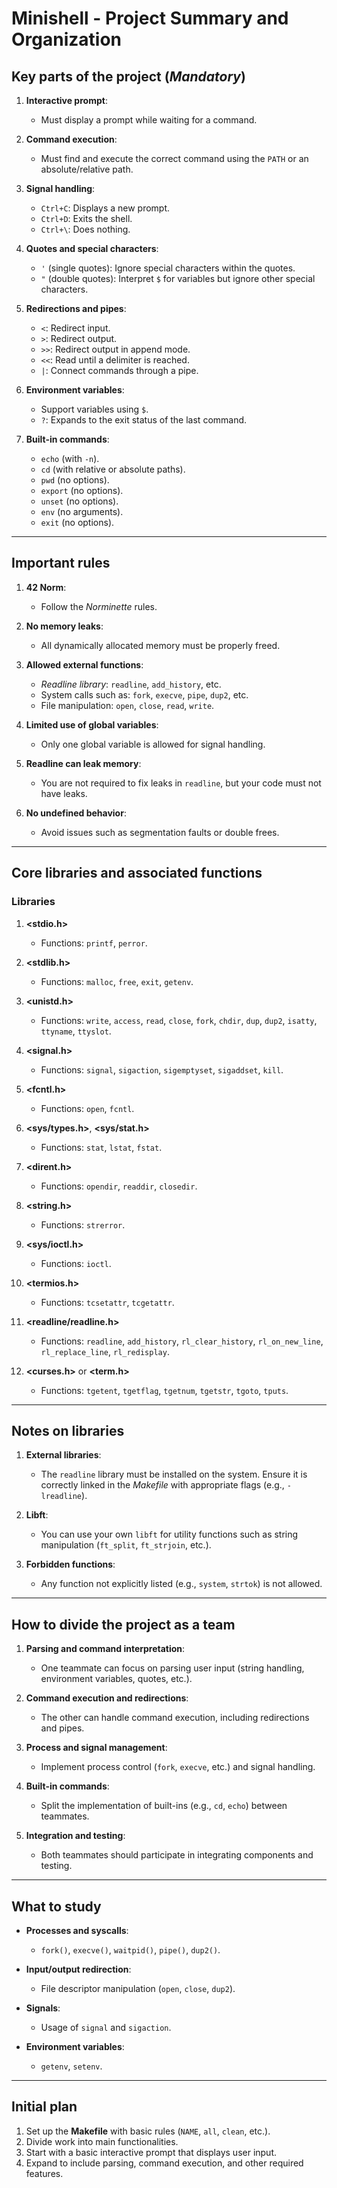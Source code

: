 # Minishell - Project Summary and Organization

## Key parts of the project (*Mandatory*)
1. **Interactive prompt**:
   - Must display a prompt while waiting for a command.

2. **Command execution**:
   - Must find and execute the correct command using the `PATH` or an absolute/relative path.

3. **Signal handling**:
   - `Ctrl+C`: Displays a new prompt.
   - `Ctrl+D`: Exits the shell.
   - `Ctrl+\`: Does nothing.

4. **Quotes and special characters**:
   - `'` (single quotes): Ignore special characters within the quotes.
   - `"` (double quotes): Interpret `$` for variables but ignore other special characters.

5. **Redirections and pipes**:
   - `<`: Redirect input.
   - `>`: Redirect output.
   - `>>`: Redirect output in append mode.
   - `<<`: Read until a delimiter is reached.
   - `|`: Connect commands through a pipe.

6. **Environment variables**:
   - Support variables using `$`.
   - `?`: Expands to the exit status of the last command.

7. **Built-in commands**:
   - `echo` (with `-n`).
   - `cd` (with relative or absolute paths).
   - `pwd` (no options).
   - `export` (no options).
   - `unset` (no options).
   - `env` (no arguments).
   - `exit` (no options).

---

## Important rules
1. **42 Norm**:
   - Follow the *Norminette* rules.

2. **No memory leaks**:
   - All dynamically allocated memory must be properly freed.

3. **Allowed external functions**:
   - *Readline library*: `readline`, `add_history`, etc.
   - System calls such as: `fork`, `execve`, `pipe`, `dup2`, etc.
   - File manipulation: `open`, `close`, `read`, `write`.

4. **Limited use of global variables**:
   - Only one global variable is allowed for signal handling.

5. **Readline can leak memory**:
   - You are not required to fix leaks in `readline`, but your code must not have leaks.

6. **No undefined behavior**:
   - Avoid issues such as segmentation faults or double frees.

---

## Core libraries and associated functions
### Libraries
1. **<stdio.h>**
   - Functions: `printf`, `perror`.

2. **<stdlib.h>**
   - Functions: `malloc`, `free`, `exit`, `getenv`.

3. **<unistd.h>**
   - Functions: `write`, `access`, `read`, `close`, `fork`, `chdir`, `dup`, `dup2`, `isatty`, `ttyname`, `ttyslot`.

4. **<signal.h>**
   - Functions: `signal`, `sigaction`, `sigemptyset`, `sigaddset`, `kill`.

5. **<fcntl.h>**
   - Functions: `open`, `fcntl`.

6. **<sys/types.h>**, **<sys/stat.h>**
   - Functions: `stat`, `lstat`, `fstat`.

7. **<dirent.h>**
   - Functions: `opendir`, `readdir`, `closedir`.

8. **<string.h>**
   - Functions: `strerror`.

9. **<sys/ioctl.h>**
   - Functions: `ioctl`.

10. **<termios.h>**
    - Functions: `tcsetattr`, `tcgetattr`.

11. **<readline/readline.h>**
    - Functions: `readline`, `add_history`, `rl_clear_history`, `rl_on_new_line`, `rl_replace_line`, `rl_redisplay`.

12. **<curses.h>** or **<term.h>**
    - Functions: `tgetent`, `tgetflag`, `tgetnum`, `tgetstr`, `tgoto`, `tputs`.

---

## Notes on libraries
1. **External libraries**:
   - The `readline` library must be installed on the system. Ensure it is correctly linked in the *Makefile* with appropriate flags (e.g., `-lreadline`).

2. **Libft**:
   - You can use your own `libft` for utility functions such as string manipulation (`ft_split`, `ft_strjoin`, etc.).

3. **Forbidden functions**:
   - Any function not explicitly listed (e.g., `system`, `strtok`) is not allowed.

---

## How to divide the project as a team
1. **Parsing and command interpretation**:
   - One teammate can focus on parsing user input (string handling, environment variables, quotes, etc.).

2. **Command execution and redirections**:
   - The other can handle command execution, including redirections and pipes.

3. **Process and signal management**:
   - Implement process control (`fork`, `execve`, etc.) and signal handling.

4. **Built-in commands**:
   - Split the implementation of built-ins (e.g., `cd`, `echo`) between teammates.

5. **Integration and testing**:
   - Both teammates should participate in integrating components and testing.

---

## What to study
- **Processes and syscalls**:
  - `fork()`, `execve()`, `waitpid()`, `pipe()`, `dup2()`.

- **Input/output redirection**:
  - File descriptor manipulation (`open`, `close`, `dup2`).

- **Signals**:
  - Usage of `signal` and `sigaction`.

- **Environment variables**:
  - `getenv`, `setenv`.

---

## Initial plan
1. Set up the **Makefile** with basic rules (`NAME`, `all`, `clean`, etc.).
2. Divide work into main functionalities.
3. Start with a basic interactive prompt that displays user input.
4. Expand to include parsing, command execution, and other required features.

